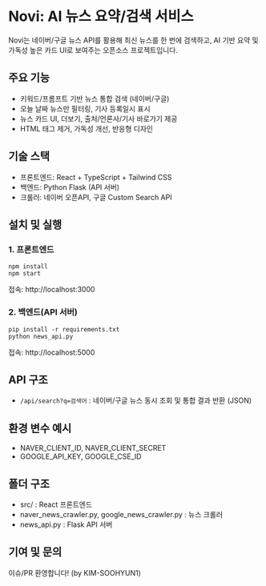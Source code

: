 
# Novi: AI 뉴스 요약/검색 서비스

Novi는 네이버/구글 뉴스 API를 활용해 최신 뉴스를 한 번에 검색하고, AI 기반 요약 및 가독성 높은 카드 UI로 보여주는 오픈소스 프로젝트입니다.

## 주요 기능
- 키워드/프롬프트 기반 뉴스 통합 검색 (네이버/구글)
- 오늘 날짜 뉴스만 필터링, 기사 등록일시 표시
- 뉴스 카드 UI, 더보기, 출처/언론사/기사 바로가기 제공
- HTML 태그 제거, 가독성 개선, 반응형 디자인

## 기술 스택
- 프론트엔드: React + TypeScript + Tailwind CSS
- 백엔드: Python Flask (API 서버)
- 크롤러: 네이버 오픈API, 구글 Custom Search API

## 설치 및 실행
### 1. 프론트엔드
```
npm install
npm start
```
접속: http://localhost:3000

### 2. 백엔드(API 서버)
```
pip install -r requirements.txt
python news_api.py
```
접속: http://localhost:5000

## API 구조
- `/api/search?q=검색어` : 네이버/구글 뉴스 동시 조회 및 통합 결과 반환 (JSON)

## 환경 변수 예시
- NAVER_CLIENT_ID, NAVER_CLIENT_SECRET
- GOOGLE_API_KEY, GOOGLE_CSE_ID

## 폴더 구조
- src/ : React 프론트엔드
- naver_news_crawler.py, google_news_crawler.py : 뉴스 크롤러
- news_api.py : Flask API 서버

## 기여 및 문의
이슈/PR 환영합니다! (by KIM-SOOHYUN1)
